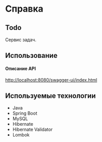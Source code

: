 # Справка
## Todo
Сервис задач.

## Использование
#### Описание API
[http://localhost:8080/swagger-ui/index.html](http://localhost:8080/swagger-ui/index.html)

## Используемые технологии
* Java
* Spring Boot
* MySQL
* Hibernate
* Hibernate Validator
* Lombok
